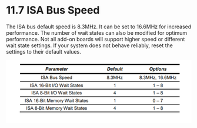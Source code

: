 # 11.7 ISA Bus Speed

The ISA bus default speed is 8.3MHz. It can be set to 16.6MHz for increased performance. The number of wait states can also be modified for optimum performance. Not all add-on boards will support higher speed or different wait state settings. If your system does not behave reliably, reset the settings to their default values.

![](../../../.gitbook/assets/31%20%287%29.png)

